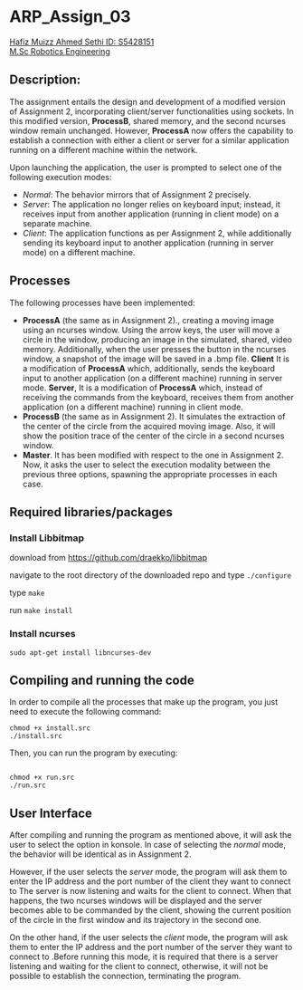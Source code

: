 # ARP_Assign_03

[Hafiz Muizz Ahmed Sethi ID: S5428151](https://github.com/notMuizz)<br>
[M.Sc Robotics Engineering](https://corsi.unige.it/corsi/10635)<br>

## Description:
The assignment entails the design and development of a modified version of Assignment 2, incorporating client/server functionalities using sockets. In this modified version, **ProcessB**, shared memory, and the second ncurses window remain unchanged. However, **ProcessA** now offers the capability to establish a connection with either a client or server for a similar application running on a different machine within the network.

Upon launching the application, the user is prompted to select one of the following execution modes:

- *Normal*: The behavior mirrors that of Assignment 2 precisely.
- *Server*: The application no longer relies on keyboard input; instead, it receives input from another application (running in client mode) on a separate machine.
- *Client*: The application functions as per Assignment 2, while additionally sending its keyboard input to another application (running in server mode) on a different machine.

## Processes

The following processes have been implemented:

- **ProcessA** (the same as in Assignment 2)., creating a moving image using an ncurses window. Using the arrow keys, the user will move a circle in the window, producing an image in the simulated, shared, video memory. Additionally, when the user presses the button in the ncurses window, a snapshot of the image will be saved in a .bmp file. **Client** It is a modification of **ProcessA** which, additionally, sends the keyboard input to another application (on a different machine) running in server mode. **Server**, It is a modification of **ProcessA** which, instead of receiving the commands from the keyboard, receives them from another application (on a different machine) running in client mode.
- **ProcessB** (the same as in Assignment 2). It simulates the extraction of the center of the circle from the acquired moving image. Also, it will show the position trace of the center of the circle in a second ncurses window.
- **Master**. It has been modified with respect to the one in Assignment 2. Now, it asks the user to select the execution modality between the previous three options, spawning the appropriate processes in each case.


## Required libraries/packages
### Install Libbitmap
 
 download from https://github.com/draekko/libbitmap

navigate to the root directory of the downloaded repo and type `./configure`

type `make`

run `make install`

### Install ncurses

```console
sudo apt-get install libncurses-dev
```
## Compiling and running the code
In order to compile all the processes that make up the program, you just need to execute the following command:
```console
chmod +x install.src
./install.src
```

Then, you can run the program by executing:
```console

chmod +x run.src
./run.src
```

## User Interface 
After compiling and running the program as mentioned above, it will ask the user to select the option in konsole. In case of selecting the *normal* mode, the behavior will be identical as in Assignment 2.

However, if the user selects the *server* mode, the program will ask them to enter the IP address and the port number of the client they want to connect to  The server is now listening and waits for the client to connect. When that happens, the two ncurses windows will be displayed and the server becomes able to be commanded by the client, showing the current position of the circle in the first window and its trajectory in the second one.

On the other hand, if the user selects the *client* mode, the program will ask them to enter the IP address and the port number of the server they want to connect to .Before running this mode, it is required that there is a server listening and waiting for the client to connect, otherwise, it will not be possible to establish the connection, terminating the program. 
